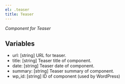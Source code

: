 ```yaml
---
el: .teaser
title: Teaser
---
```

_Component for Teaser_

## Variables
* url: [string] URL for teaser.
* title: [string] Teaser title of component.
* date: [string] Teaser date of component.
* summary: [string] Teaser summary of component.
* wp_id: [string] ID of component (used by WordPress)